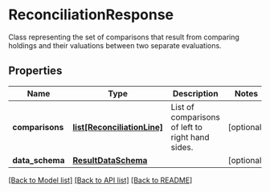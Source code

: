 # ReconciliationResponse

Class representing the set of comparisons that result from comparing holdings and their valuations between two separate evaluations.

## Properties
Name | Type | Description | Notes
------------ | ------------- | ------------- | -------------
**comparisons** | [**list[ReconciliationLine]**](ReconciliationLine.md) | List of comparisons of left to right hand sides. | [optional] 
**data_schema** | [**ResultDataSchema**](ResultDataSchema.md) |  | [optional] 

[[Back to Model list]](../README.md#documentation-for-models) [[Back to API list]](../README.md#documentation-for-api-endpoints) [[Back to README]](../README.md)


